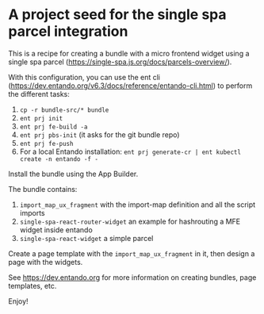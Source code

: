 # A project seed for the single spa parcel integration

This is a recipe for creating a bundle with a micro frontend widget using a single spa parcel (https://single-spa.js.org/docs/parcels-overview/).

With this configuration, you can use the ent cli (https://dev.entando.org/v6.3/docs/reference/entando-cli.html) to perform the different tasks:

1. `cp -r bundle-src/* bundle`
2. `ent prj init`
3. `ent prj fe-build -a`
4. `ent prj pbs-init` (it asks for the git bundle repo)
5. `ent prj fe-push`
6. For a local Entando installation: `ent prj generate-cr | ent kubectl create -n entando -f -`

Install the bundle using the App Builder.

The bundle contains:

1. `import_map_ux_fragment` with the import-map definition and all the script imports
2. `single-spa-react-router-widget` an example for hashrouting a MFE widget inside entando
3. `single-spa-react-widget` a simple parcel

Create a page template with the `import_map_ux_fragment` in it, then design a page with the widgets.

See <https://dev.entando.org> for more information on creating bundles, page templates, etc.

Enjoy!

